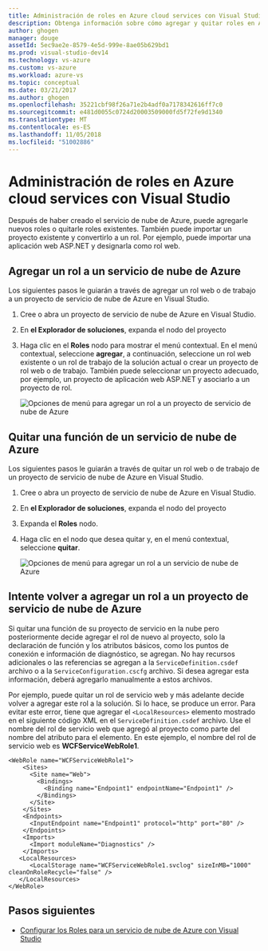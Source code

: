 ```yaml
---
title: Administración de roles en Azure cloud services con Visual Studio | Microsoft Docs
description: Obtenga información sobre cómo agregar y quitar roles en Azure cloud services con Visual Studio.
author: ghogen
manager: douge
assetId: 5ec9ae2e-8579-4e5d-999e-8ae05b629bd1
ms.prod: visual-studio-dev14
ms.technology: vs-azure
ms.custom: vs-azure
ms.workload: azure-vs
ms.topic: conceptual
ms.date: 03/21/2017
ms.author: ghogen
ms.openlocfilehash: 35221cbf98f26a71e2b4adf0a7178342616ff7c0
ms.sourcegitcommit: e481d0055c0724d20003509000fd5f72fe9d1340
ms.translationtype: MT
ms.contentlocale: es-ES
ms.lasthandoff: 11/05/2018
ms.locfileid: "51002886"
---
```

# <a name="managing-roles-in-azure-cloud-services-with-visual-studio"></a>Administración de roles en Azure cloud services con Visual Studio
Después de haber creado el servicio de nube de Azure, puede agregarle nuevos roles o quitarle roles existentes. También puede importar un proyecto existente y convertirlo a un rol. Por ejemplo, puede importar una aplicación web ASP.NET y designarla como rol web.

## <a name="adding-a-role-to-an-azure-cloud-service"></a>Agregar un rol a un servicio de nube de Azure
Los siguientes pasos le guiarán a través de agregar un rol web o de trabajo a un proyecto de servicio de nube de Azure en Visual Studio.

1. Cree o abra un proyecto de servicio de nube de Azure en Visual Studio.

1. En **el Explorador de soluciones**, expanda el nodo del proyecto

1. Haga clic en el **Roles** nodo para mostrar el menú contextual. En el menú contextual, seleccione **agregar**, a continuación, seleccione un rol web existente o un rol de trabajo de la solución actual o crear un proyecto de rol web o de trabajo. También puede seleccionar un proyecto adecuado, por ejemplo, un proyecto de aplicación web ASP.NET y asociarlo a un proyecto de rol.

    ![Opciones de menú para agregar un rol a un proyecto de servicio de nube de Azure](./media/vs-azure-tools-cloud-service-project-managing-roles/add-role.png)

## <a name="removing-a-role-from-an-azure-cloud-service"></a>Quitar una función de un servicio de nube de Azure
Los siguientes pasos le guiarán a través de quitar un rol web o de trabajo de un proyecto de servicio de nube de Azure en Visual Studio.

1. Cree o abra un proyecto de servicio de nube de Azure en Visual Studio.

1. En **el Explorador de soluciones**, expanda el nodo del proyecto

1. Expanda el **Roles** nodo.

1. Haga clic en el nodo que desea quitar y, en el menú contextual, seleccione **quitar**. 

    ![Opciones de menú para agregar un rol a un servicio de nube de Azure](./media/vs-azure-tools-cloud-service-project-managing-roles/remove-role.png)

## <a name="readding-a-role-to-an-azure-cloud-service-project"></a>Intente volver a agregar un rol a un proyecto de servicio de nube de Azure
Si quitar una función de su proyecto de servicio en la nube pero posteriormente decide agregar el rol de nuevo al proyecto, solo la declaración de función y los atributos básicos, como los puntos de conexión e información de diagnóstico, se agregan. No hay recursos adicionales o las referencias se agregan a la `ServiceDefinition.csdef` archivo o a la `ServiceConfiguration.cscfg` archivo. Si desea agregar esta información, deberá agregarlo manualmente a estos archivos.

Por ejemplo, puede quitar un rol de servicio web y más adelante decide volver a agregar este rol a la solución. Si lo hace, se produce un error. Para evitar este error, tiene que agregar el `<LocalResources>` elemento mostrado en el siguiente código XML en el `ServiceDefinition.csdef` archivo. Use el nombre del rol de servicio web que agregó al proyecto como parte del nombre del atributo para el **<LocalStorage>** elemento. En este ejemplo, el nombre del rol de servicio web es **WCFServiceWebRole1**.

    <WebRole name="WCFServiceWebRole1">
        <Sites>
          <Site name="Web">
            <Bindings>
              <Binding name="Endpoint1" endpointName="Endpoint1" />
            </Bindings>
          </Site>
        </Sites>
        <Endpoints>
          <InputEndpoint name="Endpoint1" protocol="http" port="80" />
        </Endpoints>
        <Imports>
          <Import moduleName="Diagnostics" />
        </Imports>
       <LocalResources>
          <LocalStorage name="WCFServiceWebRole1.svclog" sizeInMB="1000" cleanOnRoleRecycle="false" />
       </LocalResources>
    </WebRole>

## <a name="next-steps"></a>Pasos siguientes
- [Configurar los Roles para un servicio de nube de Azure con Visual Studio](vs-azure-tools-configure-roles-for-cloud-service.md)
